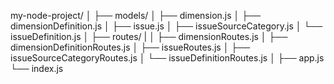 my-node-project/
│
├── models/
    │   ├── dimension.js
    │   ├── dimensionDefinition.js
    │   ├── issue.js
    │   ├── issueSourceCategory.js
    │   └── issueDefinition.js
│
├── routes/
|    │   ├── dimensionRoutes.js
    │   ├── dimensionDefinitionRoutes.js
    │   ├── issueRoutes.js
    │   ├── issueSourceCategoryRoutes.js
    │   └── issueDefinitionRoutes.js
│
├── app.js
└── index.js
